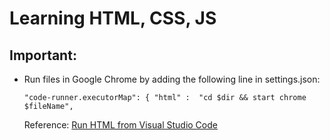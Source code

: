 # Learning HTML, CSS, JS

## Important: 
- Run files in Google Chrome by adding the following line in settings.json: 

    `"code-runner.executorMap": {
        "html" :  "cd $dir && start chrome $fileName", `

    Reference: [Run HTML from Visual Studio Code](https://www.youtube.com/watch?v=-D8e41MOXaU)

